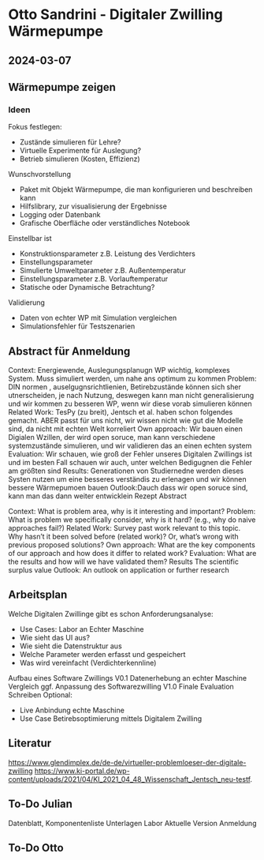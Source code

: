 # Otto Sandrini - Digitaler Zwilling Wärmepumpe
## 2024-03-07

## Wärmepumpe zeigen

### Ideen
Fokus festlegen:
- Zustände simulieren für Lehre?
- Virtuelle Experimente für Auslegung?
- Betrieb simulieren (Kosten, Effizienz)

Wunschvorstellung
- Paket mit Objekt Wärmepumpe, die man konfigurieren und beschreiben kann
- Hilfslibrary, zur visualisierung der Ergebnisse
- Logging oder Datenbank
- Grafische Oberfläche oder verständliches Notebook

Einstellbar ist
- Konstruktionsparameter z.B. Leistung des Verdichters
- Einstellungsparameter
- Simulierte Umweltparameter z.B. Außentemperatur
- Einstellungsparameter z.B. Vorlauftemperatur
- Statische oder Dynamische Betrachtung?

Validierung
- Daten von echter WP mit Simulation vergleichen
- Simulationsfehler für Testszenarien

## Abstract für Anmeldung

Context: Energiewende, Auslegungsplanugn WP wichtig, komplexes System. Muss simuliert werden, um nahe ans optimum zu kommen
Problem: DIN normen , auselgugnsrichtlienien, Betirebzustände können sich sher utnerscheiden, je nach Nutzung, deswegen kann man nicht generalisierung und wir kommen zu besseren WP, wenn wir diese vorab simulieren können
Related Work: TesPy (zu breit), Jentsch et al. haben schon folgendes gemacht. ABER passt für uns nicht, wir wissen nicht wie gut die Modelle sind, da nicht mit echten Welt korreliert
Own approach: Wir bauen einen Digialen Wzillen, der wird open soruce, man kann verschiedene systemzustände simulieren, und wir validieren das an einen echten system
Evaluation: Wir schauen, wie groß der Fehler unseres Digitalen Zwillings ist und im besten Fall schauen wir auch, unter welchen Bedigugnen die Fehler am größten sind
Results: Generationen von Studiernedne werden dieses Systen nutzen um eine besseres verständis zu erlenagen und wir können bessere Wärmepumoen bauen
Outlook:Dauch dass wir open soruce sind, kann man das dann weiter entwicklein
Rezept Abstract



Context: What is problem area, why is it interesting and important?
Problem: What is problem we specifically consider, why is it hard? (e.g., why do
naive approaches fail?)
Related Work: Survey past work relevant to this topic. Why hasn’t it been
solved before (related work)? Or, what’s wrong with previous proposed
solutions?
Own approach: What are the key components of our approach and how does it
differ to related work?
Evaluation: What are the results and how will we have validated them?
Results The scientific surplus value
Outlook: An outlook on application or further research

## Arbeitsplan

Welche Digitalen Zwillinge gibt es schon
Anforderungsanalyse:
- Use Cases: Labor an Echter Maschine
- Wie sieht das UI aus?
- Wie sieht die Datenstruktur aus
- Welche Parameter werden erfasst und gespeichert
- Was wird vereinfacht (Verdichterkennline)

Aufbau eines Software Zwillings V0.1
Datenerhebung an echter Maschine
Vergleich
ggf. Anpassung des Softwarezwilling V1.0
Finale Evaluation
Schreiben
Optional:
- Live Anbindung echte Maschine
- Use Case Betirebsoptimierung mittels Digitalem Zwilling

## Literatur

https://www.glendimplex.de/de-de/virtueller-problemloeser-der-digitale-zwilling
https://www.ki-portal.de/wp-content/uploads/2021/04/KI_2021_04_48_Wissenschaft_Jentsch_neu-testf.

## To-Do Julian

Datenblatt, Komponentenliste
Unterlagen Labor
Aktuelle Version Anmeldung

## To-Do Otto

